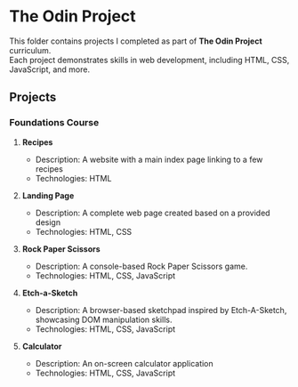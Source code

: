 # The Odin Project

This folder contains projects I completed as part of **The Odin Project** curriculum.  
Each project demonstrates skills in web development, including HTML, CSS, JavaScript, and more.

## Projects

### Foundations Course

1. **Recipes**
   - Description: A website with a main index page linking to a few recipes
   - Technologies: HTML

2. **Landing Page**
   - Description: A complete web page created based on a provided design
   - Technologies: HTML, CSS

3. **Rock Paper Scissors**
   - Description: A console-based Rock Paper Scissors game.
   - Technologies: HTML, CSS, JavaScript
  
4. **Etch-a-Sketch**
   - Description: A browser-based sketchpad inspired by Etch-A-Sketch, showcasing DOM manipulation skills.
   - Technologies: HTML, CSS, JavaScript

5. **Calculator**
   - Description: An on-screen calculator application
   - Technologies: HTML, CSS, JavaScript
